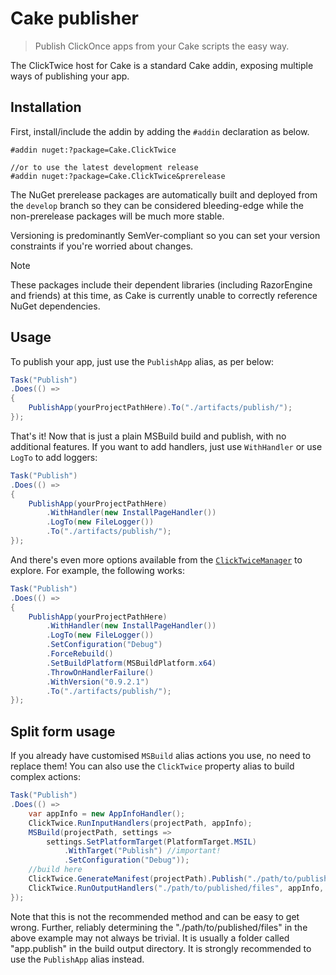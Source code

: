# Cake publisher

> Publish ClickOnce apps from your Cake scripts the easy way.

The ClickTwice host for Cake is a standard Cake addin, exposing multiple ways of publishing your app.

## Installation

First, install/include the addin by adding the `#addin` declaration as below.

```
#addin nuget:?package=Cake.ClickTwice

//or to use the latest development release
#addin nuget:?package=Cake.ClickTwice&prerelease
```

The NuGet prerelease packages are automatically built and deployed from the `develop` branch so they can be considered bleeding-edge while the non-prerelease packages will be much more stable.

Versioning is predominantly SemVer-compliant so you can set your version constraints if you're worried about changes.

> [!NOTE]
> These packages include their dependent libraries (including RazorEngine and friends) at this time, as Cake is currently unable to correctly reference NuGet dependencies.

## Usage

To publish your app, just use the `PublishApp` alias, as per below:

```csharp
Task("Publish")
.Does(() =>
{
    PublishApp(yourProjectPathHere).To("./artifacts/publish/");
});
```
That's it! Now that is just a plain MSBuild build and publish, with no additional features. If you want to add handlers, just use `WithHandler` or use `LogTo` to add loggers:

```csharp
Task("Publish")
.Does(() =>
{
    PublishApp(yourProjectPathHere)
        .WithHandler(new InstallPageHandler())
        .LogTo(new FileLogger())
        .To("./artifacts/publish/");
});
```

And there's even more options available from the [`ClickTwiceManager`](/api/Cake.ClickTwice.ClickTwiceManagerExtensions.html) to explore. For example, the following works:

```csharp
Task("Publish")
.Does(() =>
{
    PublishApp(yourProjectPathHere)
        .WithHandler(new InstallPageHandler())
        .LogTo(new FileLogger())
        .SetConfiguration("Debug")
        .ForceRebuild()
        .SetBuildPlatform(MSBuildPlatform.x64)
        .ThrowOnHandlerFailure()
        .WithVersion("0.9.2.1")
        .To("./artifacts/publish/");
});
```

## Split form usage

If you already have customised `MSBuild` alias actions you use, no need to replace them! You can also use the `ClickTwice` property alias to build complex actions:

```csharp
Task("Publish")
.Does(() => 
    var appInfo = new AppInfoHandler();
    ClickTwice.RunInputHandlers(projectPath, appInfo);
    MSBuild(projectPath, settings =>
		settings.SetPlatformTarget(PlatformTarget.MSIL)
            .WithTarget("Publish") //important!
			.SetConfiguration("Debug"));
    //build here
    ClickTwice.GenerateManifest(projectPath).Publish("./path/to/published/files");
    ClickTwice.RunOutputHandlers("./path/to/published/files", appInfo, new InstallPageHandler());
});
```

Note that this is not the recommended method and can be easy to get wrong. Further, reliably determining the "./path/to/published/files" in the above example may not always be trivial. It is usually a folder called "app.publish" in the build output directory. It is strongly recommended to use the `PublishApp` alias instead.